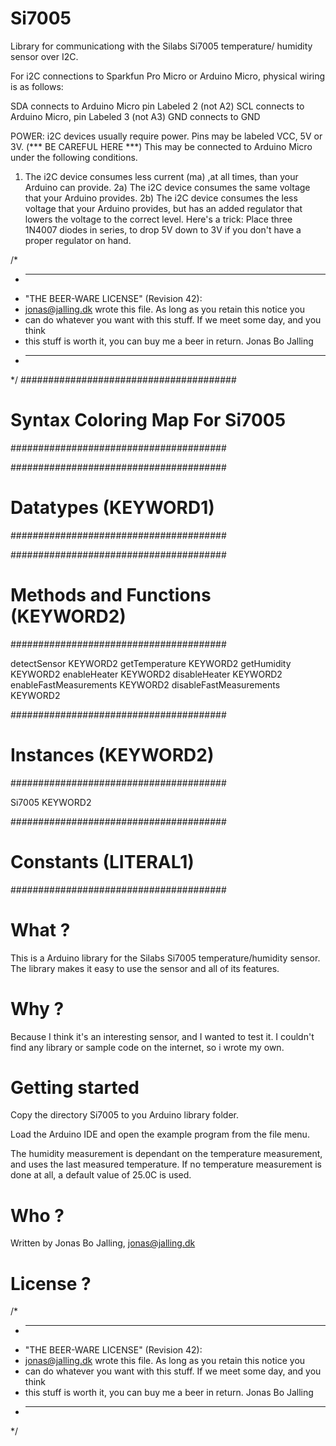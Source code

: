 Si7005
======

Library for communicationg with the Silabs Si7005 temperature/  humidity sensor over I2C.

For i2C connections to Sparkfun Pro Micro or Arduino Micro, physical wiring is as follows:

SDA connects to Arduino Micro pin Labeled 2 (not A2)
SCL connects to Arduino Micro, pin Labeled 3 (not A3)
GND connects to GND

POWER: i2C devices usually require power. Pins may be labeled VCC, 5V or 3V. (*** BE CAREFUL HERE ***) This may be connected to Arduino Micro under the following conditions. 
1) The i2C device consumes less current (ma) ,at all times, than your Arduino can provide.
2a) The i2C device consumes the same voltage that your Arduino provides.
2b) The i2C device consumes the less voltage that your Arduino provides, but has an added regulator that lowers the voltage to the correct level. Here's a trick: Place three 1N4007 diodes in series, to drop 5V down to 3V if you don't have a proper regulator on hand.


/*
 * ----------------------------------------------------------------------------
 * "THE BEER-WARE LICENSE" (Revision 42):
 * <jonas@jalling.dk> wrote this file.  As long as you retain this notice you
 * can do whatever you want with this stuff. If we meet some day, and you think
 * this stuff is worth it, you can buy me a beer in return.   Jonas Bo Jalling
 * ----------------------------------------------------------------------------
 */
#######################################
# Syntax Coloring Map For Si7005
#######################################

#######################################
# Datatypes (KEYWORD1)
#######################################

#######################################
# Methods and Functions (KEYWORD2)
#######################################

detectSensor	KEYWORD2
getTemperature	KEYWORD2
getHumidity	KEYWORD2
enableHeater	KEYWORD2
disableHeater	KEYWORD2
enableFastMeasurements	KEYWORD2
disableFastMeasurements	KEYWORD2


#######################################
# Instances (KEYWORD2)
#######################################

Si7005	KEYWORD2

#######################################
# Constants (LITERAL1)
#######################################




What ?
======
This is a Arduino library for the Silabs Si7005 temperature/humidity sensor.
The library makes it easy to use the sensor and all of its features.


Why ?
=====
Because I think it's an interesting sensor, and I wanted to test it. I couldn't find
any library or sample code on the internet, so i wrote my own.


Getting started
===============
Copy the directory Si7005 to you Arduino library folder.

Load the Arduino IDE and open the example program from the file menu.

The humidity measurement is dependant on the temperature measurement, and uses the last
measured temperature.
If no temperature measurement is done at all, a default value of 25.0C is used.


Who ?
=====
Written by Jonas Bo Jalling, <jonas@jalling.dk>


License ?
=========
/*
 * ----------------------------------------------------------------------------
 * "THE BEER-WARE LICENSE" (Revision 42):
 * <jonas@jalling.dk> wrote this file.  As long as you retain this notice you
 * can do whatever you want with this stuff. If we meet some day, and you think
 * this stuff is worth it, you can buy me a beer in return.   Jonas Bo Jalling
 * ----------------------------------------------------------------------------
 */

